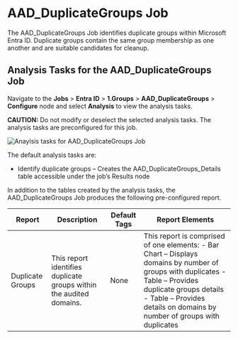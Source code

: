 # AAD_DuplicateGroups Job

The AAD_DuplicateGroups Job identifies duplicate groups within Microsoft Entra ID. Duplicate groups
contain the same group membership as one another and are suitable candidates for cleanup.

## Analysis Tasks for the AAD_DuplicateGroups Job

Navigate to the **Jobs** > **Entra ID** > **1.Groups** > **AAD_DuplicateGroups** > **Configure**
node and select **Analysis** to view the analysis tasks.

**CAUTION:** Do not modify or deselect the selected analysis tasks. The analysis tasks are
preconfigured for this job.

![Anaylsis tasks for AAD_DuplicateGroups Job](/img/product_docs/accessanalyzer/solutions/activedirectory/groups/duplicategroupsanalysis.webp)

The default analysis tasks are:

- Identify duplicate groups – Creates the AAD_DuplicateGroups_Details table accessible under the
  job’s Results node

In addition to the tables created by the analysis tasks, the AAD_DuplicateGroups Job produces the
following pre-configured report.

| Report           | Description                                                         | Default Tags | Report Elements                                                                                                                                                                                                                    |
| ---------------- | ------------------------------------------------------------------- | ------------ | ---------------------------------------------------------------------------------------------------------------------------------------------------------------------------------------------------------------------------------- |
| Duplicate Groups | This report identifies duplicate groups within the audited domains. | None         | This report is comprised of one elements: - Bar Chart – Displays domains by number of groups with duplicates - Table – Provides duplicate groups details - Table – Provides details on domains by number of groups with duplicates |
